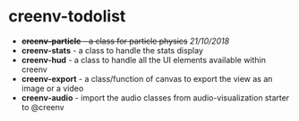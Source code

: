 # creenv-todolist

* ~~**creenv-particle** - a class for particle physics~~ *21/10/2018*
* **creenv-stats** - a class to handle the stats display 
* **creenv-hud** - a class to handle all the UI elements available within creenv 
* **creenv-export** - a class/function of canvas to export the view as an image or a video 
* **creenv-audio** - import the audio classes from audio-visualization starter to @creenv
